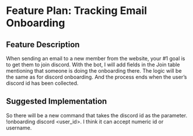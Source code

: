 # Feature Plan: Tracking Email Onboarding

## Feature Description
When sending an email to a new member from the website, your #1 goal is to get them to join discord. With the bot, I will add fields in the Join table mentioning that someone is doing the onboarding there. The logic will be the same as for discord onboarding. And the process ends when the user’s discord id has been collected.

## Suggested Implementation
So there will be a new command that takes the discord id as the parameter. !onboarding discord <user_id>. I think it can accept numeric id or username.
